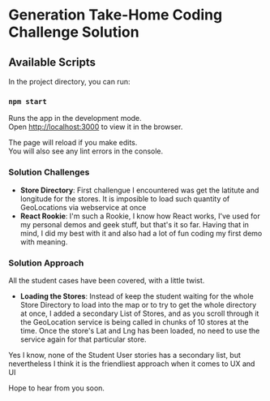Generation Take-Home Coding Challenge Solution
=================================


## Available Scripts

In the project directory, you can run:

### `npm start`

Runs the app in the development mode.<br>
Open [http://localhost:3000](http://localhost:3000) to view it in the browser.

The page will reload if you make edits.<br>
You will also see any lint errors in the console.

### Solution Challenges

* **Store Directory**: First challengue I encountered was get the latitute and longitude for the stores. It is imposible to load such quantity of GeoLocations via webservice at once
* **React Rookie**: I'm such a Rookie, I know how React works, I've used for my personal demos and geek stuff, but that's it so far. Having that in mind, I did my best with it and also had a lot of fun coding my first demo with meaning.

### Solution Approach

All the student cases have been covered, with a little twist.

* **Loading the Stores**: Instead of keep the student waiting for the whole Store Directory to load into the map or to try to get the whole directory at once, I added a secondary List of Stores, and as you scroll through it the GeoLocation service is being called in chunks of 10 stores at the time. Once the store's Lat and Lng has been loaded, no need to use the service again for that particular store.

Yes I know, none of the Student User stories has a secondary list, but nevertheless I think it is the friendliest approach when it comes to UX and UI


Hope to hear from you soon.
